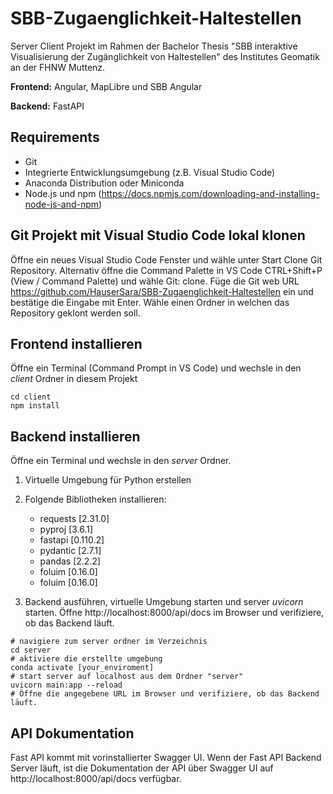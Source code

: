 # SBB-Zugaenglichkeit-Haltestellen

Server Client Projekt im Rahmen der Bachelor Thesis "SBB interaktive Visualisierung der Zugänglichkeit von Haltestellen" des Institutes Geomatik an der FHNW Muttenz.

**Frontend:** Angular, MapLibre und SBB Angular

**Backend:** FastAPI

## Requirements
- Git
- Integrierte Entwicklungsumgebung (z.B. Visual Studio Code)
- Anaconda Distribution oder Miniconda
- Node.js und npm (https://docs.npmjs.com/downloading-and-installing-node-js-and-npm)

## Git Projekt mit Visual Studio Code lokal klonen
Öffne ein neues Visual Studio Code Fenster und wähle unter Start Clone Git Repository. Alternativ öffne die Command Palette in VS Code CTRL+Shift+P (View / Command Palette) und wähle Git: clone. Füge die Git web URL https://github.com/HauserSara/SBB-Zugaenglichkeit-Haltestellen ein und bestätige die Eingabe mit Enter. Wähle einen Ordner in welchen das Repository geklont werden soll.

## Frontend installieren
Öffne ein Terminal (Command Prompt in VS Code) und wechsle in den *client* Ordner in diesem Projekt

``` shell
cd client
npm install
```

## Backend installieren
Öffne ein Terminal und wechsle in den *server* Ordner.
1. Virtuelle Umgebung für Python erstellen

2. Folgende Bibliotheken installieren:
    - requests [2.31.0]
    - pyproj [3.6.1]
    - fastapi [0.110.2]
    - pydantic [2.7.1]
    - pandas [2.2.2]
    - foluim [0.16.0]
    - foluim [0.16.0]

6. Backend ausführen, virtuelle Umgebung starten und server *uvicorn* starten. Öffne http://localhost:8000/api/docs im Browser und verifiziere, ob das Backend läuft.
``` shell
# navigiere zum server ordner im Verzeichnis
cd server
# aktiviere die erstellte umgebung
conda activate [your_enviroment]
# start server auf localhost aus dem Ordner "server"
uvicorn main:app --reload
# Öffne die angegebene URL im Browser und verifiziere, ob das Backend läuft.
```

## API Dokumentation
Fast API kommt mit vorinstallierter Swagger UI. Wenn der Fast API Backend Server läuft, ist die Dokumentation der API über Swagger UI auf http://localhost:8000/api/docs verfügbar.
